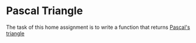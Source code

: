 # Pascal Triangle

The task of this home assignment is to write a function that returns [Pascal's triangle](https://en.wikipedia.org/wiki/Pascal%27s_triangle)
